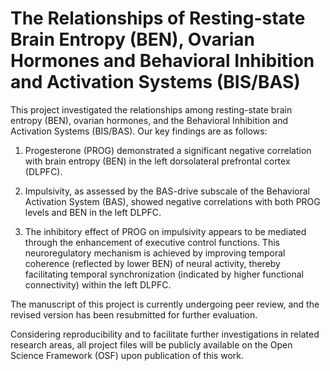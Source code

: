 # The Relationships of Resting-state Brain Entropy (BEN), Ovarian Hormones and Behavioral Inhibition and Activation Systems (BIS/BAS)


This project investigated the relationships among resting-state brain entropy (BEN), ovarian hormones, and the Behavioral Inhibition and Activation Systems (BIS/BAS). Our key findings are as follows:

1. Progesterone (PROG) demonstrated a significant negative correlation with brain entropy (BEN) in the left dorsolateral prefrontal cortex (DLPFC).

2. Impulsivity, as assessed by the BAS-drive subscale of the Behavioral Activation System (BAS), showed negative correlations with both PROG levels and BEN in the left DLPFC.

3. The inhibitory effect of PROG on impulsivity appears to be mediated through the enhancement of executive control functions. This neuroregulatory mechanism is achieved by improving temporal coherence (reflected by lower BEN) of neural activity, thereby facilitating temporal synchronization (indicated by higher functional connectivity) within the left DLPFC.


The manuscript of this project is currently undergoing peer review, and the revised version has been resubmitted for further evaluation. 


Considering reproducibility and to facilitate further investigations in related research areas, all project files will be publicly available on the Open Science Framework (OSF) upon publication of this work.




